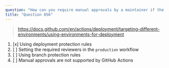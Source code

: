 ```yaml
---
question: "How can you require manual approvals by a maintainer if the workflow run is targeting the `production` environment?"
title: "Question 056"
---
```


> https://docs.github.com/en/actions/deployment/targeting-different-environments/using-environments-for-deployment
1. [x] Using deployment protection rules
1. [ ] Setting the required reviewers in the `production` workflow
1. [ ] Using branch protection rules
1. [ ] Manual approvals are not supported by GitHub Actions
